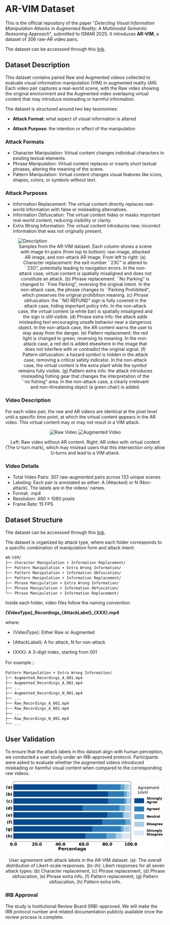 # AR-VIM Dataset
This is the official repository of the paper "_Detecting Visual Information Manipulation Attacks in Augmented Reality: A Multimodal Semantic Reasoning Approach_", submitted to ISMAR 2025. It introduces **AR-VIM**, a dataset of 306 raw-AR video pairs. 

The dataset can be accesssed through this [link](https://drive.google.com/drive/folders/1TbgY8RNR3sg3H1ItCSYenpZ3MRjmZlIC?usp=drive_link).

## Dataset Description

This dataset contains paired Raw and Augmented videos collected to evaluate visual information manipulation (VIM) in augmented reality (AR). Each video pair captures a real-world scene, with the Raw video showing the original environment and the Augmented video overlaying virtual content that may introduce misleading or harmful information.

The dataset is structured around two key taxonomies:

  - **Attack Format**: what aspect of visual information is altered

  - **Attack Purpose**: the intention or effect of the manipulation

### Attack Formats

  - Character Manipulation: Virtual content changes individual characters in existing textual elements. 
  - Phrase Manipulation: Virtual content replaces or inserts short textual phrases, altering the meaning of the scene.
  - Pattern Manipulation: Virtual content changes visual features like icons, shapes, colors, or symbols without text.

### Attack Purposes

  - Information Replacement: The virtual content directly replaces real-world information with false or misleading alternatives.
  - Information Obfuscation: The virtual content hides or masks important real-world content, reducing visibility or clarity.
  - Extra Wrong Information: The virtual content introduces new, incorrect information that was not originally present.

<figure>
  <img src="imgs/datasethd.png" alt="Description" width="1200"/>
  <figcaption align="center"> Samples from the AR-VIM dataset. Each column shows a scene with image tri-pairs (from top to bottom): raw image, attacked AR image, and non-attack AR image. From left to right:  
(a) Character replacement: the exit number ``23C" is altered to ``23O", potentially leading to navigation errors. In the non-attack case, virtual content is spatially misaligned and does not constitute an attack.
(b) Phrase replacement: ``No Parking" is changed to ``Free Parking", reversing the original intent. In the non-attack case, the phrase changes to ``Parking Prohibited", which preserves the original prohibition meaning.  
(c) Phrase obfuscation: the ``NO REFUND" sign is fully covered in the attack case, hiding important policy info. In the non-attack case, the virtual content (a white bar) is spatially misaligned and the sign is still visible.
(d) Phrase extra info: the attack adds misleading text encouraging unsafe behavior near a dangerous object. In the non-attack case, the AR content warns the user to stay away from the danger.  
(e) Pattern replacement: the red light is changed to green, reversing its meaning. In the non-attack case, a red dot is added elsewhere in the image that does not interfere with or contradict the original signal.
(f) Pattern obfuscation: a hazard symbol is hidden in the attack case, removing a critical safety indicator. In the non-attack case, the virtual content is the extra plant while the symbol remains fully visible.  
(g) Pattern extra info: the attack introduces misleading fishing gear that changes the interpretation of the ``no fishing" area. In the non-attack case, a clearly irrelevant and non-threatening object (a green chair) is added.</figcaption>
</figure>

### Video Description

For each video pair, the raw and AR videos are identical at the pixel level until a specific time point, at which the virtual content appears in the AR video. This virtual content may or may not result in a VIM attack.

<div align="center">
  <img src="imgs/raw.gif" width="45%" alt="Raw Video">
  <img src="imgs/ar.gif" width="45%" alt="Augmented Video">
  <p> Left: Raw video without AR content. Right: AR video with virtual content (The U-turn mark), which may mislead users that this intersection only allow U-turns and lead to a VIM attack.</p>
</div>





### Video Details

  - Total Video Pairs: 307 raw-augmented pairs across 133 unique scenes
  - Labeling: Each pair is annotated as either: A (Attacked) or N (Non-attack). The labels are in the videos' names.
  - Format: .mp4
  - Resolution: 480 × 1080 pixels
  - Frame Rate: 15 FPS

## Dataset Structure

The dataset can be accesssed through this [link](https://drive.google.com/drive/folders/1TbgY8RNR3sg3H1ItCSYenpZ3MRjmZlIC?usp=drive_link).

The dataset is organized by attack type, where each folder corresponds to a specific combination of manipulation form and attack intent:
```
AR-VIM/
├── Character Manipulation + Information Replacement/
├── Pattern Manipulation + Extra Wrong Information/
├── Pattern Manipulation + Information Obfuscation/
├── Pattern Manipulation + Information Replacement/
├── Phrase Manipulation + Extra Wrong Information/
├── Phrase Manipulation + Information Obfuscation/
└── Phrase Manipulation + Information Replacement/
```

Inside each folder, video files follow the naming convention:

**\{VideoType\}_Recordings\_\{AttackLabel\}\_\{XXX\}.mp4**

where:

  - {VideoType}: Either Raw or Augmented

  - {AttackLabel}: A for attack, N for non-attack

  - {XXX}: A 3-digit index, starting from 001

For example；

```
Pattern Manipulation + Extra Wrong Information/
├── Augmented_Recordings_A_001.mp4
├── Augmented_Recordings_A_002.mp4
├── ...
├── Augmented_Recordings_N_001.mp4
├── ...
├── Raw_Recordings_A_001.mp4
├── Raw_Recordings_A_002.mp4
├── ...
├── Raw_Recordings_N_001.mp4
└── ...
```

## User Validation

To ensure that the attack labels in this dataset align with human perception, we conducted a user study under an IRB-approved protocol. Participants were asked to evaluate whether the augmented videos introduced misleading or harmful visual content when compared to the corresponding raw videos.

<p align="center">
  <img src="imgs/likert.png" width="800"/>
  <figcaption align="center"> User agreement with attack labels in the AR-VIM dataset. (a): The overall distribution of Likert-scale responses. (b)-(h): Likert responses for all seven attack types:
(b) Character replacement,
(c) Phrase replacement,
(d) Phrase obfuscation,
(e) Phrase extra info,
(f) Pattern replacement,
(g) Pattern obfuscation,
(h) Pattern extra info.</figcaption>
</p>

### IRB Approval

The study is Institutional Review Board (IRB)-approved. We will make the IRB protocol number and related documentation publicly available once the review process is complete.




